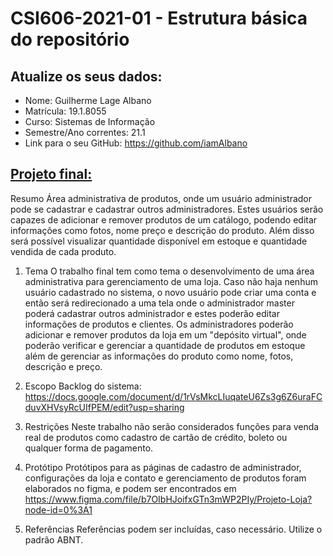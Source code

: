 # **CSI606-2021-01 - Estrutura básica do repositório**

## Atualize os seus dados:

- Nome: Guilherme Lage Albano
- Matrícula: 19.1.8055
- Curso: Sistemas de Informação
- Semestre/Ano correntes: 21.1
- Link para o seu GitHub: https://github.com/iamAlbano

## [Projeto final:](./Projeto/README.md) 


Resumo
Área administrativa de produtos, onde um usuário administrador pode se cadastrar e cadastrar outros administradores. Estes usuários serão capazes de adicionar e remover produtos de um catálogo, podendo editar informações como fotos, nome preço e descrição do produto. Além disso será possível visualizar quantidade disponível em estoque e quantidade vendida de cada produto.

1. Tema
O trabalho final tem como tema o desenvolvimento de uma área administrativa para gerenciamento de uma loja.
Caso não haja nenhum usuário cadastrado no sistema, o novo usuário pode criar uma conta e então será redirecionado a uma tela onde o administrador master poderá cadastrar outros administrador e estes poderão editar informações de produtos e clientes. Os administradores poderão adicionar e remover produtos da loja em um "depósito virtual", onde poderão verificar e gerenciar a quantidade de produtos em estoque além de gerenciar as informações do produto como nome, fotos, descrição e preço.

2. Escopo
Backlog do sistema: https://docs.google.com/document/d/1rVsMkcLIuqateU6Zs3g6Z6uraFCduvXHVsyRcUIfPEM/edit?usp=sharing

3. Restrições
Neste trabalho não serão considerados funções para venda real de produtos como cadastro de cartão de crédito, boleto ou qualquer forma de pagamento.

4. Protótipo
Protótipos para as páginas de cadastro de administrador, configurações da loja e contato e gerenciamento de produtos foram elaborados no figma, e podem ser encontrados em https://www.figma.com/file/b7OIbHJoifxGTn3mWP2PIy/Projeto-Loja?node-id=0%3A1

5. Referências
Referências podem ser incluídas, caso necessário. Utilize o padrão ABNT.

